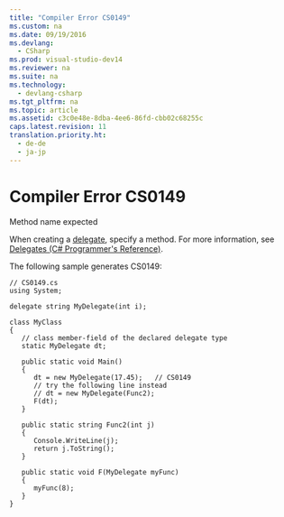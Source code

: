 ```yaml
---
title: "Compiler Error CS0149"
ms.custom: na
ms.date: 09/19/2016
ms.devlang: 
  - CSharp
ms.prod: visual-studio-dev14
ms.reviewer: na
ms.suite: na
ms.technology: 
  - devlang-csharp
ms.tgt_pltfrm: na
ms.topic: article
ms.assetid: c3c0e48e-8dba-4ee6-86fd-cbb02c68255c
caps.latest.revision: 11
translation.priority.ht: 
  - de-de
  - ja-jp
---
```

# Compiler Error CS0149
Method name expected  
  
 When creating a [delegate](../vs140/delegate--C#-Reference-.md), specify a method. For more information, see [Delegates (C# Programmer's Reference)](../Topic/Delegates%20\(C%23%20Programming%20Guide\).md).  
  
 The following sample generates CS0149:  
  
```  
// CS0149.cs  
using System;  
  
delegate string MyDelegate(int i);  
  
class MyClass  
{  
   // class member-field of the declared delegate type  
   static MyDelegate dt;     
  
   public static void Main()  
   {  
      dt = new MyDelegate(17.45);   // CS0149  
      // try the following line instead  
      // dt = new MyDelegate(Func2);  
      F(dt);  
   }  
  
   public static string Func2(int j)  
   {  
      Console.WriteLine(j);  
      return j.ToString();  
   }  
  
   public static void F(MyDelegate myFunc)  
   {  
      myFunc(8);  
   }  
}  
```